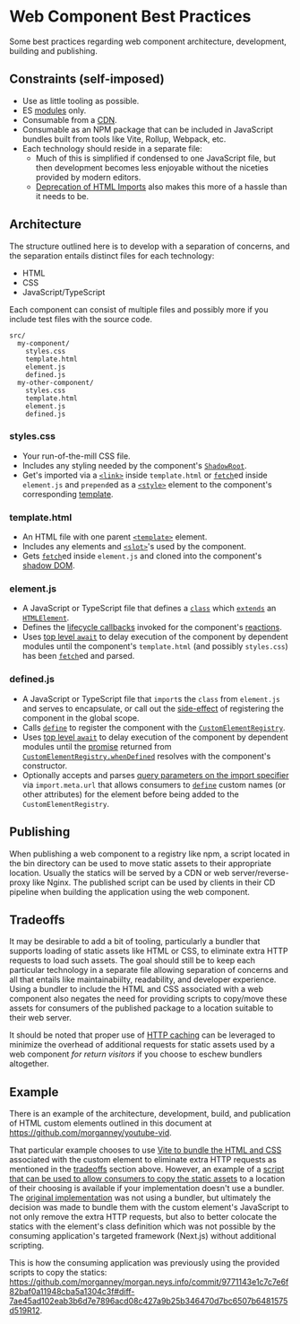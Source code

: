 # Web Component Best Practices

Some best practices regarding web component architecture, development, building and publishing.

## Constraints (self-imposed)

- Use as little tooling as possible.
- ES [modules](https://developer.mozilla.org/en-US/docs/Web/JavaScript/Guide/Modules) only.
- Consumable from a [CDN](https://unpkg.com/).
- Consumable as an NPM package that can be included in JavaScript bundles built from tools like Vite, Rollup, Webpack, etc.
- Each technology should reside in a separate file:
  - Much of this is simplified if condensed to one JavaScript file, but then development becomes less enjoyable without the niceties provided by modern editors.
  - [Deprecation of HTML Imports](https://developer.chrome.com/blog/chrome-70-deps-rems/) also makes this more of a hassle than it needs to be.

## Architecture

The structure outlined here is to develop with a separation of concerns, and the separation entails distinct files for each technology:

- HTML
- CSS
- JavaScript/TypeScript

Each component can consist of multiple files and possibly more if you include test files with the source code.

```
src/
  my-component/
    styles.css
    template.html
    element.js
    defined.js
  my-other-component/
    styles.css
    template.html
    element.js
    defined.js
```

### styles.css

- Your run-of-the-mill CSS file.
- Includes any styling needed by the component's [`ShadowRoot`](https://developer.mozilla.org/en-US/docs/Web/API/ShadowRoot).
- Get's imported via a [`<link>`](https://developer.mozilla.org/en-US/docs/Web/HTML/Element/link) inside `template.html` or [`fetch`](https://developer.mozilla.org/en-US/docs/Web/API/fetch)ed inside `element.js` and `prepend`ed as a [`<style>`](https://developer.mozilla.org/en-US/docs/Web/HTML/Element/style) element to the component's corresponding [template](https://developer.mozilla.org/en-US/docs/Web/Web_Components/Using_templates_and_slots).

### template.html

- An HTML file with one parent [`<template>`](https://developer.mozilla.org/en-US/docs/Web/HTML/Element/template) element.
- Includes any elements and [`<slot>`](https://developer.mozilla.org/en-US/docs/Web/HTML/Element/slot)'s used by the component.
- Gets [`fetch`](https://developer.mozilla.org/en-US/docs/Web/API/fetch)ed inside `element.js` and cloned into the component's [shadow DOM](https://developer.mozilla.org/en-US/docs/Web/Web_Components/Using_shadow_DOM).

### element.js

- A JavaScript or TypeScript file that defines a [`class`](https://developer.mozilla.org/en-US/docs/Web/JavaScript/Reference/Statements/class) which [`extends`](https://developer.mozilla.org/en-US/docs/Web/JavaScript/Reference/Classes/extends) an [`HTMLElement`](https://developer.mozilla.org/en-US/docs/Web/API/HTMLElement).
- Defines the [lifecycle callbacks](https://html.spec.whatwg.org/multipage/custom-elements.html#concept-custom-element-definition-lifecycle-callbacks) invoked for the component's [reactions](https://html.spec.whatwg.org/multipage/custom-elements.html#custom-element-reactions).
- Uses [top level `await`](https://developer.mozilla.org/en-US/docs/Web/JavaScript/Guide/Modules#top_level_await) to delay execution of the component by dependent modules until the component's `template.html` (and possibly `styles.css`) has been [`fetch`](https://developer.mozilla.org/en-US/docs/Web/API/fetch)ed and parsed.

### defined.js

- A JavaScript or TypeScript file that `import`s the `class` from `element.js` and serves to encapsulate, or call out the [side-effect](<https://en.wikipedia.org/wiki/Side_effect_(computer_science)>) of registering the component in the global scope.
- Calls [`define`](https://developer.mozilla.org/en-US/docs/Web/API/CustomElementRegistry/define) to register the component with the [`CustomElementRegistry`](https://developer.mozilla.org/en-US/docs/Web/API/CustomElementRegistry).
- Uses [top level `await`](https://developer.mozilla.org/en-US/docs/Web/JavaScript/Guide/Modules#top_level_await) to delay execution of the component by dependent modules until the [promise](https://developer.mozilla.org/en-US/docs/Web/JavaScript/Reference/Global_Objects/Promise) returned from [`CustomElementRegistry.whenDefined`](https://developer.mozilla.org/en-US/docs/Web/API/CustomElementRegistry/whenDefined) resolves with the component's constructor.
- Optionally accepts and parses [query parameters on the import specifier](https://developer.mozilla.org/en-US/docs/Web/JavaScript/Reference/Operators/import.meta#passing_query_parameters) via `import.meta.url` that allows consumers to [`define`](https://developer.mozilla.org/en-US/docs/Web/API/CustomElementRegistry/define) custom names (or other attributes) for the element before being added to the `CustomElementRegistry`.

## Publishing

When publishing a web component to a registry like npm, a script located in the bin directory can be used to move static assets to their appropriate location. Usually the statics will be served by a CDN or web server/reverse-proxy like Nginx. The published script can be used by clients in their CD pipeline when building the application using the web component.

## Tradeoffs

It may be desirable to add a bit of tooling, particularly a bundler that supports loading of static assets like HTML or CSS, to eliminate extra HTTP requests to load such assets. The goal should still be to keep each particular technology in a separate file allowing separation of concerns and all that entails like maintainabiilty, readability, and developer experience. Using a bundler to include the HTML and CSS associated with a web component also negates the need for providing scripts to copy/move these assets for consumers of the published package to a location suitable to their web server.

It should be noted that proper use of [HTTP caching](https://developer.mozilla.org/en-US/docs/Web/HTTP/Caching) can be leveraged to minimize the overhead of additional requests for static assets used by a web component _for return visitors_ if you choose to eschew bundlers altogether.

## Example

There is an example of the architecture, development, build, and publication of HTML custom elements outlined in this document at https://github.com/morganney/youtube-vid.

That particular example chooses to use [Vite to bundle the HTML and CSS](https://vitejs.dev/guide/assets#importing-asset-as-string) associated with the custom element to eliminate extra HTTP requests as mentioned in the [tradeoffs](#tradeoffs) section above. However, an example of a [script that can be used to allow consumers to copy the static assets](https://github.com/morganney/youtube-vid/blob/main/src/cli.ts) to a location of their choosing is available if your implementation doesn't use a bundler. The [original implementation](https://github.com/morganney/youtube-vid/tree/3d7b8ac817170cff8bba036c1a938042a0e0b76f) was not using a bundler, but ultimately the decision was made to bundle them with the custom element's JavaScript to not only remove the extra HTTP requests, but also to better colocate the statics with the element's class definition which was not possible by the consuming application's targeted framework (Next.js) without additional scripting.

This is how the consuming application was previously using the provided scripts to copy the statics: https://github.com/morganney/morgan.neys.info/commit/9771143e1c7c7e6f82baf0a11948cba5a1304c3f#diff-7ae45ad102eab3b6d7e7896acd08c427a9b25b346470d7bc6507b6481575d519R12.

